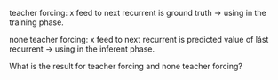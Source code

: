 
teacher forcing: x feed to next recurrent is ground truth -> using in the training phase.

none teacher forcing: x feed to next recurrent is predicted value of lást recurrent -> using in the inferent phase.

What is the result for teacher forcing and none teacher forcing?
